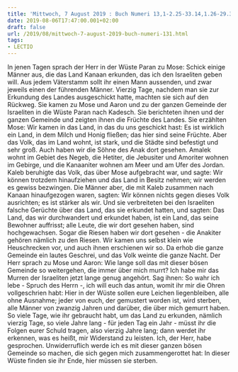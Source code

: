 ```yaml
---
title: 'Mittwoch, 7 August 2019 : Buch Numeri 13,1-2.25-33.14,1.26-29.34-35.'
date: 2019-08-06T17:47:00.001+02:00
draft: false
url: /2019/08/mittwoch-7-august-2019-buch-numeri-131.html
tags: 
- LECTIO
---
```


In jenen Tagen sprach der Herr in der Wüste Paran zu Mose: Schick einige Männer aus, die das Land Kanaan erkunden, das ich den Israeliten geben will. Aus jedem Väterstamm sollt ihr einen Mann aussenden, und zwar jeweils einen der führenden Männer. Vierzig Tage, nachdem man sie zur Erkundung des Landes ausgeschickt hatte, machten sie sich auf den Rückweg. Sie kamen zu Mose und Aaron und zu der ganzen Gemeinde der Israeliten in die Wüste Paran nach Kadesch. Sie berichteten ihnen und der ganzen Gemeinde und zeigten ihnen die Früchte des Landes. Sie erzählten Mose: Wir kamen in das Land, in das du uns geschickt hast: Es ist wirklich ein Land, in dem Milch und Honig fließen; das hier sind seine Früchte. Aber das Volk, das im Land wohnt, ist stark, und die Städte sind befestigt und sehr groß. Auch haben wir die Söhne des Anak dort gesehen. Amalek wohnt im Gebiet des Negeb, die Hetiter, die Jebusiter und Amoriter wohnen im Gebirge, und die Kanaaniter wohnen am Meer und am Ufer des Jordan. Kaleb beruhigte das Volk, das über Mose aufgebracht war, und sagte: Wir können trotzdem hinaufziehen und das Land in Besitz nehmen; wir werden es gewiss bezwingen. Die Männer aber, die mit Kaleb zusammen nach Kanaan hinaufgezogen waren, sagten: Wir können nichts gegen dieses Volk ausrichten; es ist stärker als wir. Und sie verbreiteten bei den Israeliten falsche Gerüchte über das Land, das sie erkundet hatten, und sagten: Das Land, das wir durchwandert und erkundet haben, ist ein Land, das seine Bewohner auffrisst; alle Leute, die wir dort gesehen haben, sind hochgewachsen. Sogar die Riesen haben wir dort gesehen - die Anakiter gehören nämlich zu den Riesen. Wir kamen uns selbst klein wie Heuschrecken vor, und auch ihnen erschienen wir so. Da erhob die ganze Gemeinde ein lautes Geschrei, und das Volk weinte die ganze Nacht. Der Herr sprach zu Mose und Aaron: Wie lange soll das mit dieser bösen Gemeinde so weitergehen, die immer über mich murrt? Ich habe mir das Murren der Israeliten jetzt lange genug angehört. Sag ihnen: So wahr ich lebe - Spruch des Herrn -, ich will euch das antun, womit ihr mir die Ohren vollgeschrien habt: Hier in der Wüste sollen eure Leichen liegenbleiben, alle ohne Ausnahme; jeder von euch, der gemustert worden ist, wird sterben, alle Männer von zwanzig Jahren und darüber, die über mich gemurrt haben. So viele Tage, wie ihr gebraucht habt, um das Land zu erkunden, nämlich vierzig Tage, so viele Jahre lang - für jeden Tag ein Jahr - müsst ihr die Folgen eurer Schuld tragen, also vierzig Jahre lang; dann werdet ihr erkennen, was es heißt, mir Widerstand zu leisten. Ich, der Herr, habe gesprochen. Unwiderruflich werde ich es mit dieser ganzen bösen Gemeinde so machen, die sich gegen mich zusammengerottet hat: In dieser Wüste finden sie ihr Ende, hier müssen sie sterben.